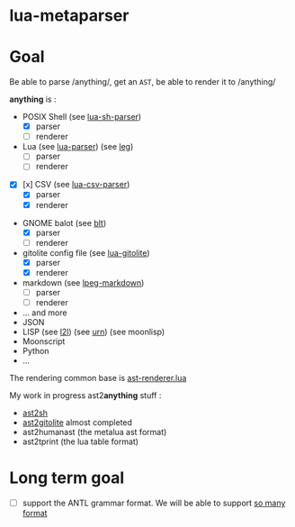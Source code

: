 # lua-metaparser

# Goal

Be able to parse /anything/, get an `AST`, be able to render it to /anything/

**anything** is :
* POSIX Shell (see [lua-sh-parser](https://github.com/tst2005/lua-sh-parser))
  * [x] parser
  * [ ] renderer
* Lua (see [lua-parser](https://github.com/tst2005/lua-parser)) (see [leg](https://github.com/keplerproject/leg))
  * [ ] parser
  * [ ] renderer
* [x] [x] CSV (see [lua-csv-parser](https://github.com/tst2005/lua-csv-parser))
  * [x] parser
  * [x] renderer
* GNOME balot (see [blt](https://github.com/tst2005/h_ckthevote/blob/master/blt.lua))
  * [x] parser
  * [ ] renderer
* gitolite config file (see [lua-gitolite](https://github.com/tst2005/lua-gitolite))
  * [x] parser
  * [x] renderer
* markdown (see [lpeg-markdown](https://github.com/tst2005/lpeg-markdown))
  * [ ] parser
  * [ ] renderer
* ... and more
* JSON
* LISP (see [l2l](https://github.com/meric/l2l)) (see [urn](https://github.com/SquidDev/urn)) (see moonlisp[](https://github.com/leafo/moonlisp))
* Moonscript
* Python
* ...

The rendering common base is [ast-renderer.lua](https://github.com/tst2005/lua-metaparser/blob/master/ast-renderer.lua)

My work in progress ast2**anything** stuff :
* [ast2sh](https://github.com/tst2005/lua-sh-parser/blob/dev/ast2sh.lua)
* [ast2gitolite](https://github.com/tst2005/lua-gitolite/blob/master/ast2gitolite.lua) almost completed
* ast2humanast (the metalua ast format)
* ast2tprint (the lua table format)

# Long term goal

* [ ] support the ANTL grammar format.
We will be able to support [so many format](https://github.com/antlr/grammars-v4)

